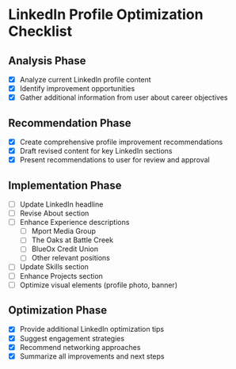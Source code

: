 # LinkedIn Profile Optimization Checklist

## Analysis Phase
- [x] Analyze current LinkedIn profile content
- [x] Identify improvement opportunities
- [x] Gather additional information from user about career objectives

## Recommendation Phase
- [x] Create comprehensive profile improvement recommendations
- [x] Draft revised content for key LinkedIn sections
- [x] Present recommendations to user for review and approval

## Implementation Phase
- [ ] Update LinkedIn headline
- [ ] Revise About section
- [ ] Enhance Experience descriptions
  - [ ] Mport Media Group
  - [ ] The Oaks at Battle Creek
  - [ ] BlueOx Credit Union
  - [ ] Other relevant positions
- [ ] Update Skills section
- [ ] Enhance Projects section
- [ ] Optimize visual elements (profile photo, banner)

## Optimization Phase
- [x] Provide additional LinkedIn optimization tips
- [x] Suggest engagement strategies
- [x] Recommend networking approaches
- [x] Summarize all improvements and next steps
